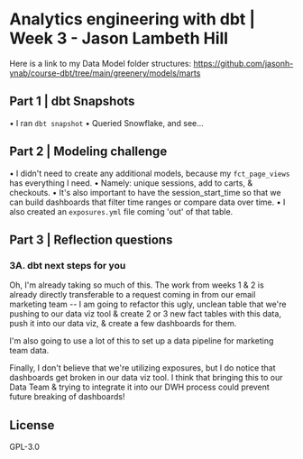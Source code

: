 # Analytics engineering with dbt | Week 3 - Jason Lambeth Hill

Here is a link to my Data Model folder structures: https://github.com/jasonh-ynab/course-dbt/tree/main/greenery/models/marts

## Part 1 | dbt Snapshots
• I ran ```dbt snapshot```
• Queried Snowflake, and see...

## Part 2 | Modeling challenge
• I didn't need to create any additional models, because my ```fct_page_views``` has everything I need.
• Namely: unique sessions, add to carts, & checkouts.
• It's also important to have the session_start_time so that we can build dashboards that filter time ranges or compare data over time.
• I also created an ```exposures.yml``` file coming 'out' of that table.

## Part 3 | Reflection questions
### 3A. dbt next steps for you 
Oh, I'm already taking so much of this. The work from weeks 1 & 2 is already directly transferable to a request coming in from our email marketing team -- I am going to refactor this ugly, unclean table that we're pushing to our data viz tool & create 2 or 3 new fact tables with this data, push it into our data viz, & create a few dashboards for them.

I'm also going to use a lot of this to set up a data pipeline for marketing team data.

Finally, I don't believe that we're utilizing exposures, but I do notice that dashboards get broken in our data viz tool. I think that bringing this to our Data Team & trying to integrate it into our DWH process could prevent future breaking of dashboards!


## License
GPL-3.0
